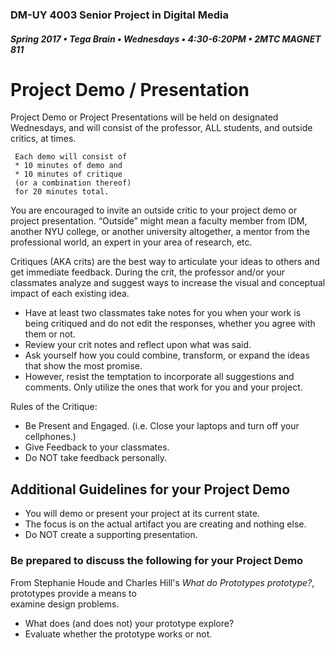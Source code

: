 ### DM-UY 4003 Senior Project in Digital Media

##### Spring 2017 • Tega Brain • Wednesdays • 4:30-6:20PM • 2MTC MAGNET 811

# Project Demo / Presentation

Project Demo or Project Presentations will be held on designated Wednesdays, and will consist of the professor, ALL students, and outside critics, at times.

```
 Each demo will consist of 
 * 10 minutes of demo and 
 * 10 minutes of critique 
 (or a combination thereof)
 for 20 minutes total. 
```

You are encouraged to invite an outside critic to your project demo or project presentation. “Outside” might mean a faculty member from IDM, another NYU college, or another university altogether, a mentor from the professional world, an expert in your area of research, etc.

Critiques \(AKA crits\) are the best way to articulate your ideas to others and get immediate feedback. During the crit, the professor and/or your classmates analyze and suggest ways to increase the visual and conceptual impact of each existing idea.

* Have at least two classmates take notes for you when your work is being critiqued and do not edit the responses, whether you agree with them or not. 
* Review your crit notes and reflect upon what was said.
* Ask yourself how you could combine, transform, or expand the ideas that show the most promise. 
* However, resist the temptation to incorporate all suggestions and comments. Only utilize the ones that work for you and your project. 

Rules of the Critique:

* Be Present and Engaged. \(i.e. Close your laptops and turn off your cellphones.\)
* Give Feedback to your classmates.
* Do NOT take feedback personally.

## Additional Guidelines for your Project Demo

* You will demo or present your project at its current state.
* The focus is on the actual artifact you are creating and nothing else.
* Do NOT create a supporting presentation.

### Be prepared to discuss the following for your Project Demo

From Stephanie Houde and Charles Hill's _What do Prototypes prototype?_, prototypes provide a means to   
examine design problems.

* What does \(and does not\) your prototype explore?
* Evaluate whether the prototype works or not.



